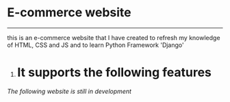# E-commerce website
---
this is an e-commerce website that I have created to refresh my knowledge of HTML, CSS and JS and to learn Python Framework 'Django'

1. # It supports the following features

_The following website is still in development_
